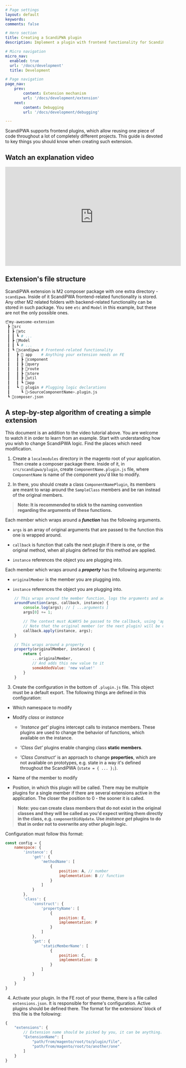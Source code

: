 ```yaml
---
# Page settings
layout: default
keywords:
comments: false

# Hero section
title: Creating a ScandiPWA plugin
description: Implement a plugin with frontend functionality for ScandiPWA.

# Micro navigation
micro_nav:
  enabled: true
  url: '/docs/development'
  title: Development

# Page navigation
page_nav:
    prev:
        content: Extension mechanism
        url: '/docs/development/extension'
    next:
        content: Debugging
        url: '/docs/development/debugging'

---
```


ScandiPWA supports frontend plugins, which allow reusing one piece of code throughout a lot of completely different projects. This guide is devoted to key things you should know when creating such extension.

## Watch an explanation video

<div class="video">
    <iframe width="560" height="315" src="https://www.youtube.com/embed/9f6rpIrlNMk" frameborder="0" allow="accelerometer; autoplay; encrypted-media; gyroscope; picture-in-picture" allowfullscreen></iframe>
</div>

## Extension's file structure

ScandiPWA extension is M2 composer package with one extra directory - `scandipwa`. Inside of it ScandiPWA frontend-related functionality is stored. Any other M2 related folders with backend-related functionality can be stored in such package. You see `etc` and `Model` in this example, but these are not the only possible ones.

```bash
📦my-awesome-extension
 ┣ 📂src
 ┃ ┣ 📂etc
 ┃ ┃ ┗ # ...
 ┃ ┣ 📂Model
 ┃ ┃ ┗ # ...
 ┃ ┗ 📂scandipwa # Frontend-related functionality
 ┃   ┣ 📂 app    # Anything your extension needs on FE
 ┃   ┃ ┣ 📂component
 ┃   ┃ ┣ 📂query
 ┃   ┃ ┣ 📂route
 ┃   ┃ ┣ 📂store
 ┃   ┃ ┣ 📂util
 ┃   ┃ ┗ 📂app
 ┃   ┗ 📂 plugin # Plugging logic declarations
 ┃     ┗ 📜<SourceComponentName>.plugin.js
 ┗ 📜composer.json
```

## A step-by-step algorithm of creating a simple extension

This document is an addition to the video tutorial above. You are welcome to watch it in order to learn from an example. Start with understanding how you wish to change ScandiPWA logic. Find the places which need modification.

1. Create a `localmodules` directory in the magento root of your application. Then create a composer package there. Inside of it, in `src/scandipwa/plugin`, create `ComponentName.plugin.js` file, where `ComponentName` is name of the component you'd like to modify.

2. In there, you should create a class `ComponentNamePlugin`, its members are meant to wrap around the `SampleClass` members and be ran instead of the original members.

>**Note: It is recommended to stick to the naming convention regarding the arguments of these functions.**

Each member which wraps around a **_function_** has the following arguments.
- `args` is an array of original arguments that are passed to the function this one is wrapped around.

- `callback` is function that calls the next plugin if there is one, or the original method, when all plugins defined for this method are applied.

- `instance` references the object you are plugging into.

Each member which wraps around a **_property_**  has the following arguments:

- `originalMember` is the member you are plugging into.

- `instance` references the object you are plugging into.

```javascript
    // This wraps around the member function, logs the arguments and adds one to the first argument
    aroundFunction(args, callback, instance) {
        console.log(args); // [ ...arguments ]
        args[0] += 1;

        // The context must ALWAYS be passed to the callback, using 'apply' for that
        // Note that the original member (or the next plugin) will be called with changed arguments
        callback.apply(instance, args);
    }

    // This wraps around a property
    property(originalMember, instance) {
        return {
            ...originalMember,
            // And adds this new value to it
            someAddedValue: 'new value!'
        }
    }
```

3. Create the configuration in the bottom of `.plugin.js` file. This object must be a default export. The following things are defined in this configuration:

- Which namespace to modify

- Modify _class_ or _instance_

  - _'Instance get'_ plugins intercept calls to instance members. These plugins are used to change the behavior of functions, which available on the instance.

  - _'Class Get'_ plugins enable changing class **static members**.

  - _'Class Construct'_ is an approach to change **properties**, which are not available on prototypes, e.g. state in a way it's defined throughout the ScandiPWA (`state = { ... };`).

- Name of the member to modify

- Position, in which this plugin will be called. There may be multiple plugins for a single member if there are several extensions active in the application. The closer the position to 0 - the sooner it is called.

> **Note: you can create class members that do not exist in the original classes and they will be called as you'd expect writing them directly in the class, e.g. `componentDidUpdate`. Use _instance get_ plugins to do that in order not to overwrite any other plugin logic.**

Configuration must follow this format:

```javascript
const config = {
    namespace: {
        'instance': {
            'get': {
                'methodName': [
                    {
                        position: A, // number
                        implementation: B // function
                    }
                ]
            }
        },
        'class': {
            'construct': {
                'propertyName': [
                    {
                        position: E,
                        implementation: F
                    }
                ]
            },
            'get': {
                'staticMemberName': [
                    {
                        position: C,
                        implementation: D
                    }
                ]
            }
        }
    }
}
```

4. Activate your plugin. In the FE root of your theme, there is a file called `extensions.json`. It is responsible for theme's configuration. Active plugins should be defined there. The format for the extensions' block of this file is the following:
```javascript
{
    "extensions": {
        // Extension name should be picked by you, it can be anything.
        "ExtensionName": [
            "path/from/magento/root/to/plugin/file",
            "path/from/magento/root/to/another/one"
        ]
    }
}
```
